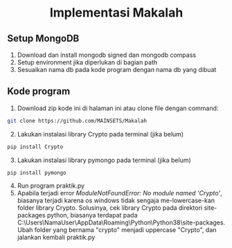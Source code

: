<a name="readme-top"></a>
<h1 align="center">Implementasi Makalah</h1>

## Setup MongoDB

1. Download dan install mongodb signed dan mongodb compass
2. Setup environment jika diperlukan di bagian path
3. Sesuaikan nama db pada kode program dengan nama db yang dibuat

## Kode program

1. Download zip kode ini di halaman ini atau clone file dengan command:
  ```sh
  git clone https://github.com/MAINSETS/Makalah
  ```
2. Lakukan instalasi library Crypto pada terminal (jika belum)
  ```sh
  pip install Crypto
  ```
3. Lakukan instalasi library pymongo pada terminal (jika belum)
  ```sh
  pip install pymongo
  ```
4. Run program praktik.py
5. Apabila terjadi error *ModuleNotFoundError: No module named 'Crypto'*, biasanya terjadi karena os windows tidak sengaja me-lowercase-kan folder library Crypto. Solusinya, cek library Crypto pada direktori site-packages python,
biasanya terdapat pada C:\Users\NamaUser\AppData\Roaming\Python\Python38\site-packages. Ubah folder yang bernama "crypto" menjadi uppercase "Crypto", dan jalankan kembali praktik.py
